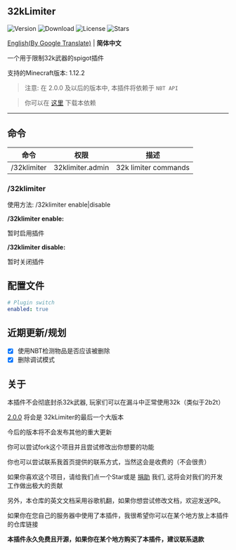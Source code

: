 32kLimiter
---
![Version](https://img.shields.io/github/v/release/GuangChen2333/32kLimiter)
![Download](https://img.shields.io/github/downloads/GuangChen2333/32kLimiter/total)
![License](https://img.shields.io/github/license/GuangChen2333/32kLimiter)
![Stars](https://img.shields.io/github/stars/GuangChen2333/32kLimiter)

[English(By Google Translate)](https://github.com/GuangChen2333/32kLimiter/blob/master/README.md) | **简体中文**

一个用于限制32k武器的spigot插件

支持的Minecraft版本: 1.12.2

> 注意: 在 2.0.0 及以后的版本中, 本插件将依赖于 `NBT API`

> 你可以在 [这里](https://www.spigotmc.org/resources/nbt-api.7939/) 下载本依赖
---

## 命令
| 命令 | 权限 | 描述 |
| --- | --- | --- |
| /32klimiter | 32klimiter.admin | 32k limiter commands |

### /32klimiter
使用方法: /32klimiter enable|disable

**/32klimiter enable:**

暂时启用插件

**/32klimiter disable:**

暂时关闭插件

## 配置文件
```yaml
# Plugin switch
enabled: true
```

## 近期更新/规划
- [x] 使用NBT检测物品是否应该被删除
- [x] 删除调试模式

## 关于
本插件不会彻底封杀32k武器, 玩家们可以在漏斗中正常使用32k（类似于2b2t）

[2.0.0](https://github.com/GuangChen2333/32kLimiter/releases/latest) 将会是 32kLimiter的最后一个大版本

今后的版本将不会发布其他的重大更新

你可以尝试fork这个项目并且尝试修改出你想要的功能

你也可以尝试联系我首页提供的联系方式，当然这会是收费的（不会很贵）

如果你喜欢这个项目，请给我们点一个Star或是 [捐助](https://afdian.net/@GuangChen2333) 我们, 这将会对我们的开发工作做出极大的贡献

另外，本仓库的英文文档采用谷歌机翻，如果你想尝试修改文档，欢迎发送PR。

如果你在您自己的服务器中使用了本插件，我很希望你可以在某个地方放上本插件的仓库链接

**本插件永久免费且开源，如果你在某个地方购买了本插件，建议联系退款**